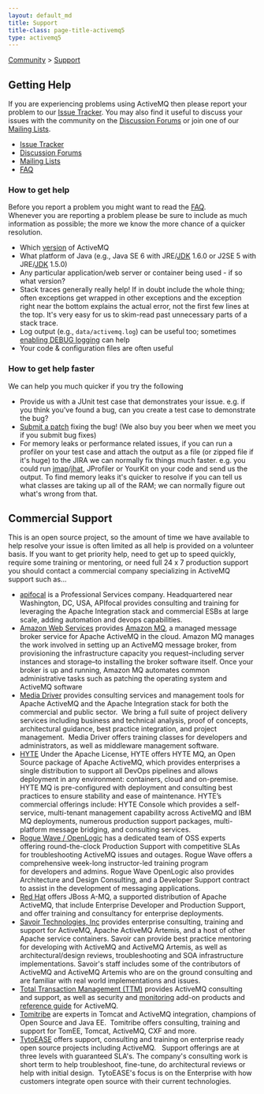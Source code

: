 ```yaml
---
layout: default_md
title: Support
title-class: page-title-activemq5
type: activemq5
---
```


[Community](community) > [Support](support)


Getting Help
------------

If you are experiencing problems using ActiveMQ then please report your problem to our [Issue Tracker](http://issues.apache.org/activemq/browse/AMQ). You may also find it useful to discuss your issues with the community on the [Discussion Forums](discussion-forums) or join one of our [Mailing Lists](mailing-lists).

*   [Issue Tracker](https://issues.apache.org/jira/browse/AMQ)
*   [Discussion Forums](discussion-forums)
*   [Mailing Lists](mailing-lists)
*   [FAQ](faq)

### How to get help

Before you report a problem you might want to read the [FAQ](faq).  
Whenever you are reporting a problem please be sure to include as much information as possible; the more we know the more chance of a quicker resolution.

*   Which [version](http://activemq.apache.orgOverviewOverview/Overview/download) of ActiveMQ
*   What platform of Java (e.g., Java SE 6 with JRE/[JDK](#) 1.6.0 or J2SE 5 with JRE/[JDK](#) 1.5.0)
*   Any particular application/web server or container being used - if so what version?
*   Stack traces generally really help! If in doubt include the whole thing; often exceptions get wrapped in other exceptions and the exception right near the bottom explains the actual error, not the first few lines at the top. It's very easy for us to skim-read past unnecessary parts of a stack trace.
*   Log output (e.g., `data/activemq.log`) can be useful too; sometimes [enabling DEBUG logging](how-do-i-change-the-logging) can help
*   Your code & configuration files are often useful

### How to get help faster

We can help you much quicker if you try the following

*   Provide us with a JUnit test case that demonstrates your issue. e.g. if you think you've found a bug, can you create a test case to demonstrate the bug?
*   [Submit a patch](contributing) fixing the bug! (We also buy you beer when we meet you if you submit bug fixes)
*   For memory leaks or performance related issues, if you can run a profiler on your test case and attach the output as a file (or zipped file if it's huge) to the JIRA we can normally fix things much faster. e.g. you could run [jmap](http://java.sun.com/j2se/1.5.0/docs/tooldocs/share/jmap.html)/[jhat](http://java.sun.com/javase/6/docs/technotes/tools/share/jhat.html), JProfiler or YourKit on your code and send us the output. To find memory leaks it's quicker to resolve if you can tell us what classes are taking up all of the RAM; we can normally figure out what's wrong from that.

Commercial Support
------------------

This is an open source project, so the amount of time we have available to help resolve your issue is often limited as all help is provided on a volunteer basis. If you want to get priority help, need to get up to speed quickly, require some training or mentoring, or need full 24 x 7 production support you should contact a commercial company specializing in ActiveMQ support such as...

*   [apifocal](https://apifocal.com) is a Professional Services company. Headquartered near Washington, DC, USA, APIfocal provides consulting and training for leveraging the Apache Integration stack and commercial ESBs at large scale, adding automation and devops capabilities.
*   [Amazon Web Services](https://aws.amazon.com/) provides [Amazon MQ](https://aws.amazon.com/amazon-mq/), a managed message broker service for Apache ActiveMQ in the cloud. Amazon MQ manages the work involved in setting up an ActiveMQ message broker, from provisioning the infrastructure capacity you request–including server instances and storage–to installing the broker software itself. Once your broker is up and running, Amazon MQ automates common administrative tasks such as patching the operating system and ActiveMQ software
*   [Media Driver](http://mediadriver.com) provides consulting services and management tools for Apache ActiveMQ and the Apache Integration stack for both the commercial and public sector.  We bring a full suite of project delivery services including business and technical analysis, proof of concepts, architectural guidance, best practice integration, and project management.  Media Driver offers training classes for developers and administrators, as well as middleware management software.
*   [HYTE](https://hyte.io/activemq-support/) Under the Apache License, HYTE offers HYTE MQ, an Open Source package of Apache ActiveMQ, which provides enterprises a single distribution to support all DevOps pipelines and allows deployment in any environment: containers, cloud and on-premise. HYTE MQ is pre-configured with deployment and consulting best practices to ensure stability and ease of maintenance.  HYTE’s commercial offerings include: HYTE Console which provides a self-service, multi-tenant management capability across ActiveMQ and IBM MQ deployments, numerous production support packages, multi-platform message bridging, and consulting services.
*   [Rogue Wave / OpenLogic](http://www.openlogic.com/) has a dedicated team of OSS experts offering round-the-clock Production Support with competitive SLAs for troubleshooting ActiveMQ issues and outages. Rogue Wave offers a comprehensive week-long instructor-led training program for developers and admins. Rogue Wave OpenLogic also provides Architecture and Design Consulting, and a Developer Support contract to assist in the development of messaging applications.
*   [Red Hat](http://www.redhat.com/products/jbossenterprisemiddleware/amq/) offers JBoss A-MQ, a supported distribution of Apache ActiveMQ, that include Enterprise Developer and Production Support, and offer training and consultancy for enterprise deployments.
*   [Savoir Technologies, Inc](http://www.savoirtech.com) provides enterprise consulting, training and support for ActiveMQ, Apache ActiveMQ Artemis, and a host of other Apache service containers. Savoir can provide best practice mentoring for developing with ActiveMQ and ActiveMQ Artemis, as well as architectural/design reviews, troubleshooting and SOA infrastructure implementations. Savoir's staff includes some of the contributors of ActiveMQ and ActiveMQ Artemis who are on the ground consulting and are familiar with real world implementations and issues.
*   [Total Transaction Management (TTM)](http://www.ttmsolutions.com/) provides ActiveMQ consulting and support, as well as security and [monitoring](http://www.ttmsolutions.com/Transactional_Software_Solutions/Active_Monitor_AMon.php/) add-on products and [reference guide](http://www.ttmsolutions.com/Apache_Software/ActiveMQ_Reference_Guide.php) for ActiveMQ.
*   [Tomitribe](http://tomitribe.com) are experts in Tomcat and ActiveMQ integration, champions of Open Source and Java EE.  Tomitribe offers consulting, training and support for TomEE, Tomcat, ActiveMQ, CXF and more.
*   [TytoEASE](http://www.tytoease.com/activemq) offers support, consulting and training on enterprise ready open source projects including ActiveMQ.   Support offerings are at three levels with guaranteed SLA's. The company's consulting work is short term to help troubleshoot, fine-tune, do architectural reviews or help with initial design.  TytoEASE's focus is on the Enterprise with how customers integrate open source with their current technologies.


